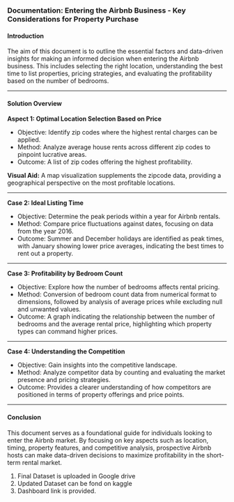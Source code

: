 ### Documentation: Entering the Airbnb Business - Key Considerations for Property Purchase

#### Introduction
The aim of this document is to outline the essential factors and data-driven insights for making an informed decision when entering the Airbnb business. This includes selecting the right location, understanding the best time to list properties, pricing strategies, and evaluating the profitability based on the number of bedrooms.

---

#### Solution Overview

**Aspect 1: Optimal Location Selection Based on Price**

- Objective: Identify zip codes where the highest rental charges can be applied.
- Method: Analyze average house rents across different zip codes to pinpoint lucrative areas.
- Outcome: A list of zip codes offering the highest profitability.

**Visual Aid:** A map visualization supplements the zipcode data, providing a geographical perspective on the most profitable locations.

---

**Case 2: Ideal Listing Time**

- Objective: Determine the peak periods within a year for Airbnb rentals.
- Method: Compare price fluctuations against dates, focusing on data from the year 2016.
- Outcome: Summer and December holidays are identified as peak times, with January showing lower price averages, indicating the best times to rent out a property.

---

**Case 3: Profitability by Bedroom Count**

- Objective: Explore how the number of bedrooms affects rental pricing.
- Method: Conversion of bedroom count data from numerical format to dimensions, followed by analysis of average prices while excluding null and unwanted values.
- Outcome: A graph indicating the relationship between the number of bedrooms and the average rental price, highlighting which property types can command higher prices.

---

**Case 4: Understanding the Competition**

- Objective: Gain insights into the competitive landscape.
- Method: Analyze competitor data by counting and evaluating the market presence and pricing strategies.
- Outcome: Provides a clearer understanding of how competitors are positioned in terms of property offerings and price points.

---

#### Conclusion

This document serves as a foundational guide for individuals looking to enter the Airbnb market. By focusing on key aspects such as location, timing, property features, and competitive analysis, prospective Airbnb hosts can make data-driven decisions to maximize profitability in the short-term rental market.
1. Final Dataset is uploaded in Google drive 
2. Updated Dataset can be fond on kaggle
3. Dashboard link is provided. 
